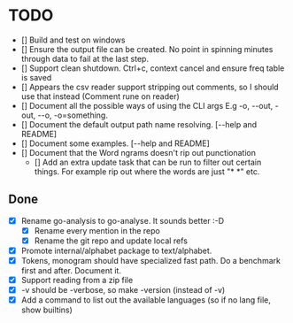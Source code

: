 # TODO

-   [] Build and test on windows
-   [] Ensure the output file can be created. No point in spinning minutes through data to fail at the last step.
-   [] Support clean shutdown. Ctrl+c, context cancel and ensure freq table is saved
-   [] Appears the csv reader support stripping out comments, so I should use that instead (Comment rune on reader)
-   [] Document all the possible ways of using the CLI args E.g -o, --out, -out, --o, -o=something.
-   [] Document the default output path name resolving. [--help and README]
-   [] Document some examples. [--help and README]
-   [] Document that the Word ngrams doesn't rip out punctionation
    -   [] Add an extra update task that can be run to filter out certain things. For example rip out where the words are
        just "\* \*" etc.

## Done

-   [x] Rename go-analysis to go-analyse. It sounds better :-D
    -   [x] Rename every mention in the repo
    -   [x] Rename the git repo and update local refs
-   [x] Promote internal/alphabet package to text/alphabet.
-   [x] Tokens, monogram should have specialized fast path. Do a benchmark first and after. Document it.
-   [x] Support reading from a zip file
-   [x] -v should be -verbose, so make -version (instead of -v)
-   [x] Add a command to list out the available languages (so if no lang file, show builtins)
